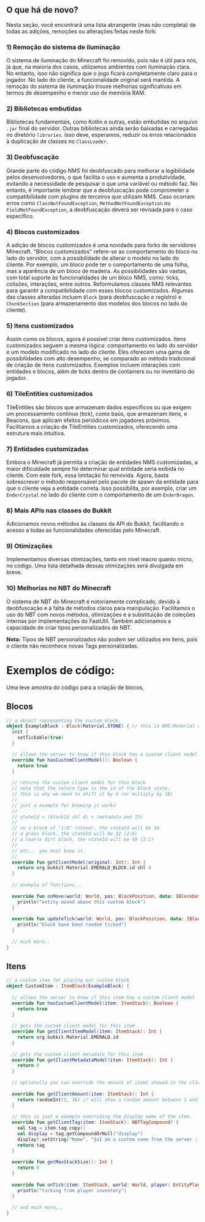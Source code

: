 
## O que há de novo?
Nesta seção, você encontrará uma lista abrangente (mas não completa) de todas as adições, remoções ou alterações feitas neste fork:

### 1) Remoção do sistema de iluminação
O sistema de iluminação do Minecraft foi removido, pois não é útil para nós, já que, na maioria dos casos, utilizamos ambientes com iluminação clara. No entanto, isso não significa que o jogo ficará completamente claro para o jogador. No lado do cliente, a funcionalidade original será mantida. A remoção do sistema de iluminação trouxe melhorias significativas em termos de desempenho e menor uso de memória RAM.

### 2) Bibliotecas embutidas
Bibliotecas fundamentais, como Kotlin e outras, estão embutidas no arquivo `.jar` final do servidor. Outras bibliotecas ainda serão baixadas e carregadas no diretório `libraries`. Isso deve, esperamos, reduzir os erros relacionados à duplicação de classes no `ClassLoader`.

### 3) Deobfuscação
Grande parte do código NMS foi deobfuscado para melhorar a legibilidade pelos desenvolvedores, o que facilita o uso e aumenta a produtividade, evitando a necessidade de pesquisar o que uma variável ou método faz. No entanto, é importante lembrar que a deobfuscação pode comprometer a compatibilidade com plugins de terceiros que utilizam NMS. Caso ocorram erros como `ClassNotFoundException`, `MethodNotFoundException` ou `FieldNotFoundException`, a deobfuscação deverá ser revisada para o caso específico.

### 4) Blocos customizados
A adição de blocos customizados é uma novidade para forks de servidores Minecraft. "Blocos customizados" refere-se ao comportamento do bloco no lado do servidor, com a possibilidade de alterar o modelo no lado do cliente. Por exemplo, um bloco pode ter o comportamento de uma folha, mas a aparência de um bloco de madeira. As possibilidades são vastas, com total suporte às funcionalidades de um bloco NMS, como: ticks, colisões, interações, entre outros. Reformulamos classes NMS relevantes para garantir a compatibilidade com esses blocos customizados. Algumas das classes alteradas incluem `Block` (para deobfuscação e registro) e `ChunkSection` (para armazenamento dos modelos dos blocos no lado do cliente).

### 5) Itens customizados
Assim como os blocos, agora é possível criar itens customizados. Itens customizados seguem a mesma lógica: comportamento no lado do servidor e um modelo modificado no lado do cliente. Eles oferecem uma gama de possibilidades com alto desempenho, se comparado ao método tradicional de criação de itens customizados. Exemplos incluem interações com entidades e blocos, além de ticks dentro de containers ou no inventário do jogador.

### 6) TileEntities customizados
TileEntities são blocos que armazenam dados específicos ou que exigem um processamento contínuo (tick), como baús, que armazenam itens, e Beacons, que aplicam efeitos periódicos em jogadores próximos. Facilitamos a criação de TileEntities customizados, oferecendo uma estrutura mais intuitiva.

### 7) Entidades customizadas
Embora o Minecraft já permita a criação de entidades NMS customizadas, a maior dificuldade sempre foi determinar qual entidade seria exibida no cliente. Com este fork, essa limitação foi removida. Agora, basta sobrescrever o método responsável pelo pacote de spawn da entidade para que o cliente veja a entidade correta. Isso possibilita, por exemplo, criar um `EnderCrystal` no lado do cliente com o comportamento de um `EnderDragon`.

### 8) Mais APIs nas classes do Bukkit
Adicionamos novos métodos às classes da API do Bukkit, facilitando o acesso a todas as funcionalidades oferecidas pelo Minecraft.

### 9) Otimizações
Implementamos diversas otimizações, tanto em nível macro quanto micro, no código. Uma lista detalhada dessas otimizações será divulgada em breve.

### 10) Melhorias no NBT do Minecraft
O sistema de NBT do Minecraft é notoriamente complicado, devido à deobfuscação e à falta de métodos claros para manipulação. Facilitamos o uso do NBT com novos métodos, otimizações e a substituição de coleções internas por implementações do FastUtil. Também adicionamos a capacidade de criar tipos personalizados de NBT. 

**Nota:** Tipos de NBT personalizados não podem ser utilizados em itens, pois o cliente não reconhece novas Tags personalizadas.

# Exemplos de código:
Uma leve amostra do código para a criação de blocos, 

## Blocos
```kt
// a object representing the custom block.
object ExampleBlock : Block(Material.STONE) { // this is NMS Material class, not Bukkit !
  init {
    setTickable(true)
  }  

  // allows the server to know if this block has a custom client model
  override fun hasCustomClientModel(): Boolean {
    return true
  }
  
  // returns the custom client model for this block
  // note that the return type is the id of the block state.
  // this is why we need to shift it by 4 (or multiply by 16)
  //
  // just a example for knowing it works
  //
  // stateId = (blockId shl 4) + (metadata and 15)
  //
  // so a block of "1:0" (stone), the stateId will be 16
  // a grass block, the stateId will be 32 (2:0)
  // a coarse dirt block, the stateId will be 49 (3:1)
  // 
  // etc... you must know it.
  //
  override fun getClientModel(original: Int): Int {
    return org.bukkit.Material.EMERALD_BLOCK.id shl 4
  }
  
  // example of functions...
  
  override fun onMove(world: World, pos: BlockPosition, data: IBlockData, entity: Entity) {
    println("entity moved above this custom block")
  }
  
  override fun updateTick(world: World, pos: BlockPosition, data: IBlockData, random: Random) {
    println("block have been random ticked")
  }
  
  // much more..
}
```

## Itens
```kt
// a custom item for placing our custom block
object CustomItem : ItemBlock(ExampleBlock) {
  
  // allows the server to know if this item has a custom client model
  override fun hasCustomClientModel(item: ItemStack): Boolean {
    return true
  }
  
  // gets the custom client model for this item
  override fun getClientItemModel(item: ItemStack): Int {
    return org.bukkit.Material.EMERALD.id
  }
  
  // gets the custom client metadata for this item
  override fun getClientMetadataModel(item: ItemStack): Int {
    return 0
  }
  
  // optionally you can override the amount of items showed in the client and their tag too..
  
  override fun getClientAmount(item: ItemStack): Int {
    return randomInt(1, 16) // will show a random amount between 1 and 16 on the client everytime item is updated
  }
  
  // this is just a example overriding the display name of the item.
  override fun getClientTag(item: ItemStack): NBTTagCompound? {
    val tag = item.tag.copy()
    val display = tag.getCompoundOrNull("display")
    display?.setString("Name", "§aI am a custom name from the server :)")
    return tag
  }
  
  override fun getMaxStackSize(): Int {
    return 8
  }
  
  override fun onTick(item: ItemStack, world: World, player: EntityPlayer, slot: Int, inHand: Boolean) {
    println("ticking from player inventory")
  }
  
  // and much more...
}
```
